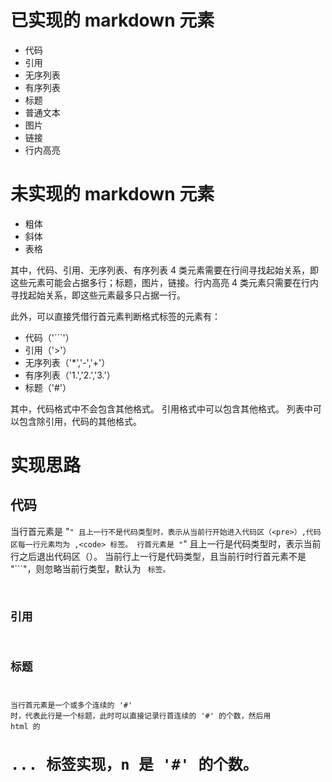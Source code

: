 # 已实现的 markdown 元素
- 代码
- 引用
- 无序列表
- 有序列表
- 标题
- 普通文本
- 图片
- 链接
- 行内高亮

# 未实现的 markdown 元素
- 粗体
- 斜体
- 表格

其中，代码、引用、无序列表、有序列表 4 类元素需要在行间寻找起始关系，即这些元素可能会占据多行；标题，图片，链接。行内高亮 4 类元素只需要在行内寻找起始关系，即这些元素最多只占据一行。

此外，可以直接凭借行首元素判断格式标签的元素有：
- 代码（'```'）
- 引用（'>'）
- 无序列表（'*','-','+'）
- 有序列表（'1.','2.','3.'）
- 标题（'#'）

其中，代码格式中不会包含其他格式。
引用格式中可以包含其他格式。
列表中可以包含除引用，代码的其他格式。

# 实现思路

## 代码
当行首元素是 "```" 且上一行不是代码类型时，表示从当前行开始进入代码区（<pre>）,代码区每一行元素均为 ,<code> 标签。
行首元素是 "```" 且上一行是代码类型时，表示当前行之后退出代码区（</pre>）。
当前行上一行是代码类型，且当前行时行首元素不是 "```"，则忽略当前行类型，默认为 <code> 标签。

## 引用

## 标题
当行首元素是一个或多个连续的 '#' 时，代表此行是一个标题，此时可以直接记录行首连续的 '#' 的个数，然后用 html 的<h1>...<hn> 标签实现，n 是 '#' 的个数。